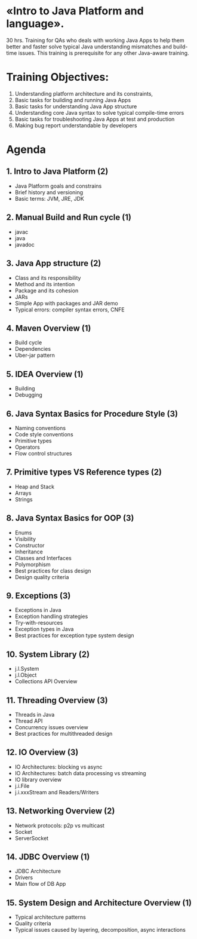 # «Intro to Java Platform and language».
30 hrs.
Training for QAs who deals with working Java Apps to help them better and faster solve typical Java understanding mismatches and build-time issues.
This training is prerequisite for any other Java-aware training.

# Training Objectives:
1.	Understanding platform architecture and its constraints,
2.	Basic tasks for building and running Java Apps
3.	Basic tasks for understanding Java App structure
4.	Understanding core Java syntax to solve typical compile-time errors
5.	Basic tasks for troubleshooting Java Apps at test and production
6.	Making bug report understandable by developers

# Agenda
## 1.	Intro to Java Platform (2)
- Java Platform goals and constrains
- Brief history and versioning
- Basic terms: JVM, JRE, JDK

## 2.	Manual Build and Run cycle (1)
- javac
- java
- javadoc

## 3.	Java App structure (2)
- Class and its responsibility
- Method and its intention
- Package and its cohesion
- JARs
- Simple App with packages and JAR demo
- Typical errors: compiler syntax errors, CNFE

## 4.	Maven Overview (1)
- Build cycle
- Dependencies
- Uber-jar pattern

## 5.	IDEA Overview (1)
- Building
- Debugging

## 6.	Java Syntax Basics for Procedure Style (3)
- Naming conventions
- Code style conventions
- Primitive types
- Operators
- Flow control structures

## 7.	Primitive types VS Reference types (2)
- Heap and Stack
- Arrays
- Strings

## 8.	Java Syntax Basics for OOP (3)
- Enums
- Visibility
- Constructor
- Inheritance
- Classes and Interfaces
- Polymorphism
- Best practices for class design
- Design quality criteria

## 9.	Exceptions (3)
- Exceptions in Java
- Exception handling strategies
- Try-with-resources
- Exception types in Java
- Best practices for exception type system design

## 10.	System Library (2)
- j.l.System
- j.l.Object
- Collections API Overview

## 11.	Threading Overview (3)
- Threads in Java
- Thread API
- Concurrency issues overview
- Best practices for multithreaded design

## 12.	IO Overview (3)
- IO Architectures: blocking vs async
- IO Architectures: batch data processing vs streaming
- IO library overview
- j.i.File
- j.i.xxxStream and Readers/Writers

## 13.	Networking Overview (2)
- Network protocols: p2p vs multicast
- Socket
- ServerSocket

## 14.	JDBC Overview (1)
- JDBC Architecture
- Drivers
- Main flow of DB App

## 15.	System Design and Architecture Overview (1)
- Typical architecture patterns
- Quality criteria
- Typical issues caused by layering, decomposition, async interactions

